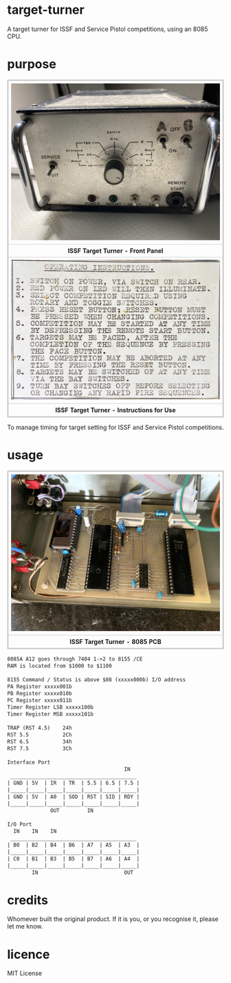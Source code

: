 # target-turner

A target turner for ISSF and Service Pistol competitions, using an 8085 CPU.

# purpose

<div>
<table style="border: 2px solid #cccccc;">
<tbody>
<tr>
<td style="border: 1px solid #cccccc; padding: 6px;"><a href="https://github.com/feilipu/target-turner/blob/master/IMG_1508.JPG" target="_blank"><img src="https://github.com/feilipu/target-turner/blob/master/IMG_1508_small.JPG"/></a></td>
</tr>
<tr>
<th style="border: 1px solid #cccccc; padding: 6px;"><centre>ISSF Target Turner - Front Panel<center></th>
</tr>
<tr>
<td style="border: 1px solid #cccccc; padding: 6px;"><a href="https://github.com/feilipu/target-turner/blob/master/647599520.915332.jpg" target="_blank"><img src="https://github.com/feilipu/target-turner/blob/master/647599520.915332.jpg"/></a></td>
</tr>
<tr>
<th style="border: 1px solid #cccccc; padding: 6px;"><centre>ISSF Target Turner - Instructions for Use<center></th>
</tr>
</tbody>
</table>
</div>

To manage timing for target setting for ISSF and Service Pistol competitions.

# usage

<div>
<table style="border: 2px solid #cccccc;">
<tbody>
<tr>
<td style="border: 1px solid #cccccc; padding: 6px;"><a href="https://github.com/feilipu/target-turner/blob/master/IMG_1495.JPG" target="_blank"><img src="https://github.com/feilipu/target-turner/blob/master/IMG_1495_small.JPG"/></a></td>
</tr>
<tr>
<th style="border: 1px solid #cccccc; padding: 6px;"><centre>ISSF Target Turner - 8085 PCB<center></th>
</tr>
</tbody>
</table>
</div>

```
8085A A12 goes through 7404 1->2 to 8155 /CE
RAM is located from $1000 to $1100

8155 Command / Status is above $08 (xxxxx000b) I/O address
PA Register xxxxx001b
PB Register xxxxx010b
PC Register xxxxx011b
Timer Register LSB xxxxx100b
Timer Register MSB xxxxx101b

TRAP (RST 4.5)    24h
RST 5.5           2Ch
RST 6.5           34h
RST 7.5           3Ch

Interface Port
                                      IN
 _________________________________________
| GND | 5V  | IR  | TR  | 5.5 | 6.5 | 7.5 |
|_____|_____|_____|_____|_____|_____|_____|
| GND | 5V  | A0  | SOD | RST | SID | RDY |
|_____|_____|_____|_____|_____|_____|_____|
              OUT         IN

I/O Port
  IN    IN    IN
 _________________________________________
| B0  | B2  | B4  | B6  | A7  | A5  | A3  |
|_____|_____|_____|_____|_____|_____|_____|
| C0  | B1  | B3  | B5  | B7  | A6  | A4  |
|_____|_____|_____|_____|_____|_____|_____|
        IN                            OUT
```

# credits

Whomever built the original product. If it is you, or you recognise it, please let me know.

# licence

MIT License
